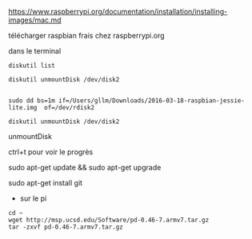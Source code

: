 https://www.raspberrypi.org/documentation/installation/installing-images/mac.md

télécharger raspbian frais chez raspberrypi.org


dans le terminal
```
diskutil list

diskutil unmountDisk /dev/disk2


sudo dd bs=1m if=/Users/gllm/Downloads/2016-03-18-raspbian-jessie-lite.img  of=/dev/rdisk2

diskutil unmountDisk /dev/disk2
```

unmountDisk



ctrl+t pour voir le progrès


sudo apt-get update && sudo apt-get upgrade

sudo apt-get install git


* sur le pi
```
cd ~
wget http://msp.ucsd.edu/Software/pd-0.46-7.armv7.tar.gz
tar -zxvf pd-0.46-7.armv7.tar.gz
```
